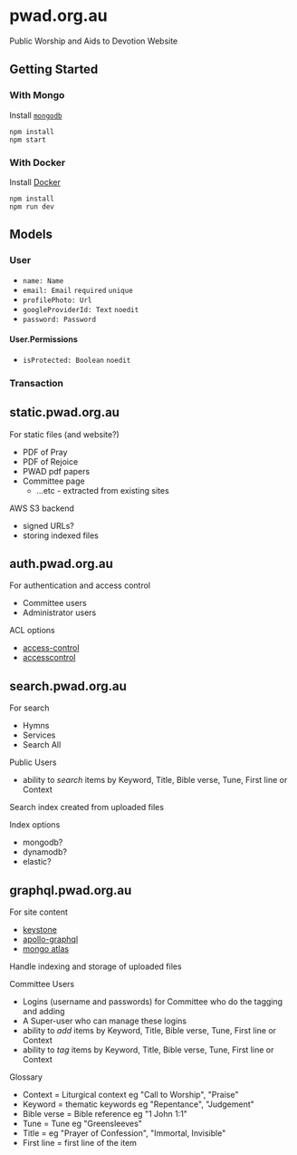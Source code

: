 # pwad.org.au

Public Worship and Aids to Devotion Website

## Getting Started

### With Mongo

Install [`mongodb`](https://www.mongodb.com/download-center/community)
```
npm install
npm start
```

### With Docker

Install [Docker](https://www.docker.com/get-started)

```
npm install
npm run dev
```

## Models

### User

- `name: Name`
- `email: Email`
  `required`
  `unique`
- `profilePhoto: Url`
- `googleProviderId: Text`
  `noedit`
- `password: Password`


#### User.Permissions
- `isProtected: Boolean`
  `noedit`
  
### Transaction

### 

## static.pwad.org.au

For static files (and website?)
  - PDF of Pray
  - PDF of Rejoice
  - PWAD pdf papers
  - Committee page
	- ...etc - extracted from existing sites
  
AWS S3 backend
  - signed URLs?
  - storing indexed files

## auth.pwad.org.au

For authentication and access control
  - Committee users
  - Administrator users

ACL options
  - [access-control](https://github.com/bluebirds-blue-jay/access-control)
  - [accesscontrol](https://github.com/onury/accesscontrol)

## search.pwad.org.au

For search
  - Hymns
  - Services
  - Search All

Public Users
  - ability to *search* items by Keyword, Title, Bible verse, Tune, First line or Context
  
Search index created from uploaded files

Index options
  - mongodb?
  - dynamodb?
  - elastic?
  
## graphql.pwad.org.au

For site content
  - [keystone](http://keystonejs.com/)
  - [apollo-graphql](https://www.apollographql.com/)
  - [mongo atlas](https://www.mongodb.com/cloud/atlas)
  
Handle indexing and storage of uploaded files

Committee Users
  - Logins (username and passwords) for Committee who do the tagging and adding
  - A Super-user who can manage these logins
  - ability to *add* items by Keyword, Title, Bible verse, Tune, First line or Context
  - ability to *tag* items by Keyword, Title, Bible verse, Tune, First line or Context

Glossary
  - Context = Liturgical context eg "Call to Worship", "Praise" 
  - Keyword = thematic keywords eg "Repentance", "Judgement"
  - Bible verse = Bible reference eg "1 John 1:1" 
  - Tune = Tune eg "Greensleeves" 
  - Title = eg "Prayer of Confession", "Immortal, Invisible" 
  - First line = first line of the item
